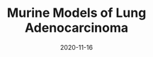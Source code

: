 ---
title: Murine Models of Lung Adenocarcinoma
image: datasets/murine-models-of-lung-adenocarcinoma.jpg

date: 2020-11-16

featured: true

minerva_link: https://www.cycif.org/data/gaglia-mit-ludwig-2020/osd-gemm-lung.html
info_link: https://www.cycif.org/data/gaglia-mit-ludwig-2020/
show_page_link: false
---
